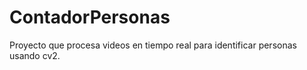 # ContadorPersonas
Proyecto que procesa videos en tiempo real para identificar personas usando cv2.
